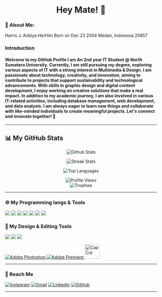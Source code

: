 <h1 align="center">Hey Mate! 👋</h1>

<h3>🔎 About Me:</h3>

Harris J. Anbiya
He/Him
Born on Dec 23 2004
Medan, Indonesia 20857

<h3> Introduction </h3>

#### Welcome to my GitHub Profile I am An 2nd year IT Student @ North Sumatera University. Currently, I am still pursuing my degree, exploring various aspects of IT with a strong interest in Multimedia & Design. I am passionate about technology, creativity, and innovation, aiming to contribute to projects that support sustainability and technological advancements. With skills in graphic design and digital content development, I enjoy working on creative solutions that make a real impact. In addition to my academic journey, I am also involved in various IT-related activities, including database management, web development, and data analysis. I am always eager to learn new things and collaborate with like-minded individuals to create meaningful projects. Let's connect and innovate together! 🚀

---

## 📊 My GitHub Stats
<p align="center">
  <img src="https://github-readme-stats.vercel.app/api?username=abyankhairii&show_icons=true&theme=tokyonight" alt="Github Stats"> 
</p>

<p align="center">
  <img src="https://github-readme-streak-stats.herokuapp.com/?user=abyankhairii&theme=radical" alt="Streak Stats" />
</p>

<p align="center">
  <img src="https://github-readme-stats.vercel.app/api/top-langs/?username=abyankhairii&layout=compact&theme=radical" alt="Top Languages" />
</p>

<p align="center">
  <img src="https://komarev.com/ghpvc/?username=abyankhairii&label=Profile+Views&color=brightgreen&style=for-the-badge" alt="Profile Views" /><br>
  
  <img src="https://github-profile-trophy.vercel.app/?username=abyankhairii&theme=radical&row=1&column=6" alt="Trophies" />
</p>

---

<h3> ⚙️ My Programming langs & Tools </h3>
<p align="left">
  <img src="https://img.shields.io/badge/-Python-3776AB?style=for-the-badge&logo=python&logoColor=white" />
  <img src="https://img.shields.io/badge/-JavaScript-F7DF1E?style=for-the-badge&logo=javascript&logoColor=black" />
  <img src="https://img.shields.io/badge/-HTML5-E34F26?style=for-the-badge&logo=html5&logoColor=white" />
  <img src="https://img.shields.io/badge/-CSS3-1572B6?style=for-the-badge&logo=css3&logoColor=white" />
  <img src="https://img.shields.io/badge/-React-61DAFB?style=for-the-badge&logo=react&logoColor=black" />
  <img src="https://img.shields.io/badge/-Node.js-339933?style=for-the-badge&logo=node.js&logoColor=white" />
  <img src="https://img.shields.io/badge/-Git-F05032?style=for-the-badge&logo=git&logoColor=white" />
</p>
<h3> 🎨 My Design & Editing Tools </h3>
<p align="left">
  <img src="https://img.shields.io/badge/-VS%20Code-007ACC?style=for-the-badge&logo=visualstudiocode&logoColor=white" />
  <img src="https://img.shields.io/badge/-Canva-00C4CC?style=for-the-badge&logo=canva&logoColor=white" />
  <img src="https://img.shields.io/badge/-Figma-F24E1E?style=for-the-badge&logo=figma&logoColor=white" />
</p>

<p align="left">
  <a href="https://www.adobe.com/products/photoshop.html">
    <img src="https://img.icons8.com/color/48/000000/adobe-photoshop.png" alt="Adobe Photoshop"/>
  </a>
  <a href="https://www.adobe.com/products/premiere.html">
    <img src="https://img.icons8.com/color/48/000000/adobe-premiere-pro.png" alt="Adobe Premiere"/>
  </a>
  
  <a href="https://www.capcut.com/">
    <img src="https://upload.wikimedia.org/wikipedia/id/3/36/CapCut_logo.png" alt="CapCut" width="48"/>
  </a>
</p>

---

<h3>🚀 Reach Me</h3>   

[![Instagram](https://img.shields.io/badge/Instagram-E4405F?style=for-the-badge&logo=instagram&logoColor=white)](https://instagram.com/ejaanbiya) [![Gmail](https://img.shields.io/badge/Gmail-D14836?style=for-the-badge&logo=gmail&logoColor=white)](mailto:ejaanbiya@gmail.com)  [![LinkedIn](https://img.shields.io/badge/LinkedIn-0077B5?style=for-the-badge&logo=linkedin&logoColor=white)]([https://linkedin.com/in/m-abyan-khairi-665483315](https://www.linkedin.com/in/jaysha-anbiya-288753249/))  [![GitHub](https://img.shields.io/badge/GitHub-100000?style=for-the-badge&logo=github&logoColor=white)](https://github.com/ejaanbiya)   

---
